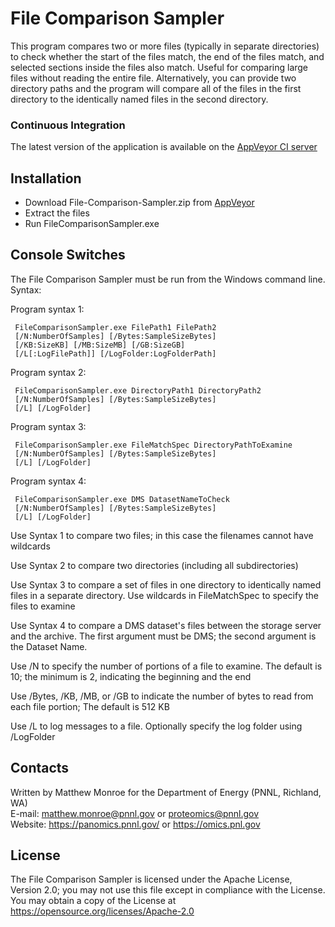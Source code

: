 # File Comparison Sampler

This program compares two or more files (typically in separate directories) to
check whether the start of the files match, the end of the files match, and
selected sections inside the files also match. Useful for comparing large files
without reading the entire file. Alternatively, you can provide two directory
paths and the program will compare all of the files in the first directory to the
identically named files in the second directory.

### Continuous Integration

The latest version of the application is available on the [AppVeyor CI server](https://ci.appveyor.com/project/PNNLCompMassSpec/file-comparison-sampler/build/artifacts)

## Installation

* Download File-Comparison-Sampler.zip from [AppVeyor](https://ci.appveyor.com/project/PNNLCompMassSpec/file-comparison-sampler/build/artifacts)
* Extract the files
* Run FileComparisonSampler.exe

## Console Switches

The File Comparison Sampler must be run from the Windows command line.  Syntax:

Program syntax 1:
```
 FileComparisonSampler.exe FilePath1 FilePath2
 [/N:NumberOfSamples] [/Bytes:SampleSizeBytes]
 [/KB:SizeKB] [/MB:SizeMB] [/GB:SizeGB]
 [/L[:LogFilePath]] [/LogFolder:LogFolderPath]
```

Program syntax 2:
```
 FileComparisonSampler.exe DirectoryPath1 DirectoryPath2
 [/N:NumberOfSamples] [/Bytes:SampleSizeBytes]
 [/L] [/LogFolder]
```

Program syntax 3:
```
 FileComparisonSampler.exe FileMatchSpec DirectoryPathToExamine
 [/N:NumberOfSamples] [/Bytes:SampleSizeBytes]
 [/L] [/LogFolder]
```

Program syntax 4:
```
 FileComparisonSampler.exe DMS DatasetNameToCheck
 [/N:NumberOfSamples] [/Bytes:SampleSizeBytes]
 [/L] [/LogFolder]
```

Use Syntax 1 to compare two files; in this case the filenames cannot have wildcards

Use Syntax 2 to compare two directories (including all subdirectories)

Use Syntax 3 to compare a set of files in one directory to identically named
files in a separate directory. Use wildcards in FileMatchSpec to specify the
files to examine

Use Syntax 4 to compare a DMS dataset's files between the storage server and the
archive. The first argument must be DMS; the second argument is the Dataset Name.

Use /N to specify the number of portions of a file to examine. The default is 10;
the minimum is 2, indicating the beginning and the end

Use /Bytes, /KB, /MB, or /GB to indicate the number of bytes to read from each
file portion; The default is 512 KB

Use /L to log messages to a file. Optionally specify the log folder using /LogFolder

## Contacts

Written by Matthew Monroe for the Department of Energy (PNNL, Richland, WA) \
E-mail: matthew.monroe@pnnl.gov or proteomics@pnnl.gov\
Website: https://panomics.pnnl.gov/ or https://omics.pnl.gov

## License

The File Comparison Sampler is licensed under the Apache License, Version 2.0; 
you may not use this file except in compliance with the License.  You may obtain 
a copy of the License at https://opensource.org/licenses/Apache-2.0
